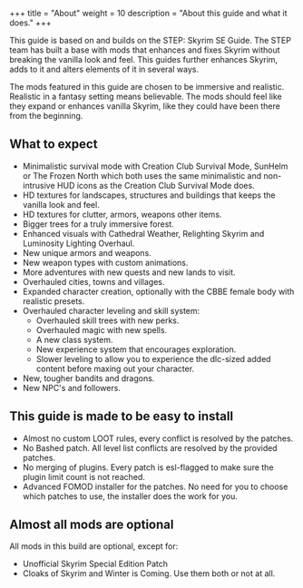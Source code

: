 +++
title = "About"
weight = 10
description = "About this guide and what it does."
+++

This guide is based on and builds on the STEP: Skyrim SE Guide. The STEP team has built a base with mods that enhances and fixes Skyrim without breaking the vanilla look and feel. This guides further enhances Skyrim, adds to it and alters elements of it in several ways.

The mods featured in this guide are chosen to be immersive and realistic. Realistic in a fantasy setting means believable. The mods should feel like they expand or enhances vanilla Skyrim, like they could have been there from the beginning.

## What to expect

-   Minimalistic survival mode with Creation Club Survival Mode, SunHelm or The Frozen North which both uses the same minimalistic and non-intrusive HUD icons as the Creation Club Survival Mode does.
-   HD textures for landscapes, structures and buildings that keeps the vanilla look and feel.
-   HD textures for clutter, armors, weapons other items.
-   Bigger trees for a truly immersive forest.
-   Enhanced visuals with Cathedral Weather, Relighting Skyrim and Luminosity Lighting Overhaul.
-   New unique armors and weapons.
-   New weapon types with custom animations.
-   More adventures with new quests and new lands to visit.
-   Overhauled cities, towns and villages.
-   Expanded character creation, optionally with the CBBE female body with realistic presets.
-   Overhauled character leveling and skill system:
    -   Overhauled skill trees with new perks.
    -   Overhauled magic with new spells.
    -   A new class system.
    -   New experience system that encourages exploration.
    -   Slower leveling to allow you to experience the dlc-sized added content before maxing out your character.
-   New, tougher bandits and dragons.
-   New NPC's and followers.

## This guide is made to be easy to install

-   Almost no custom LOOT rules, every conflict is resolved by the patches.
-   No Bashed patch. All level list conflicts are resolved by the provided patches.
-   No merging of plugins. Every patch is esl-flagged to make sure the plugin limit count is not reached.
-   Advanced FOMOD installer for the patches. No need for you to choose which patches to use, the installer does the work for you.

## Almost all mods are optional

All mods in this build are optional, except for:

-   Unofficial Skyrim Special Edition Patch
-   Cloaks of Skyrim and Winter is Coming. Use them both or not at all.
